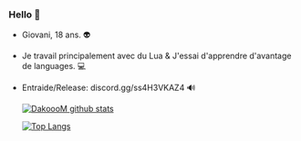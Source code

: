 ### Hello 👀

- Giovani, 18 ans. 👽

- Je travail principalement avec du Lua & J'essai d'apprendre d'avantage de languages. 💻

- Entraide/Release: discord.gg/ss4H3VKAZ4 🔊

  
  [![DakoooM github stats](https://github-readme-stats.vercel.app/api?username=DakoooM&theme=dark)](https://github.com/DakoooM?tab=repositories)
  
  [![Top Langs](https://github-readme-stats.vercel.app/api/top-langs/?username=DakoooM&theme=dark)](https://github.com/DakoooM?tab=repositories)
